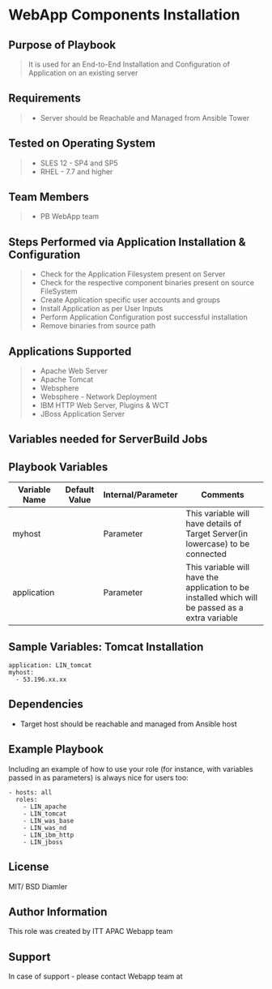 # WebApp Components Installation 

## Purpose of Playbook
> It is used for an End-to-End Installation and Configuration of Application on an existing server

Requirements
------------
>- Server should be Reachable and Managed from Ansible Tower

Tested on Operating System
--------------------------
>- SLES 12 - SP4 and SP5
>- RHEL - 7.7 and higher

## Team Members
>- PB WebApp team


## Steps Performed via Application Installation & Configuration
>- Check for the Application Filesystem present on Server
>- Check for the respective component binaries present on source FileSystem
>- Create Application specific user accounts and groups
>- Install Application as per User Inputs
>- Perform Application Configuration post successful installation
>- Remove binaries from source path

## Applications Supported
>- Apache Web Server
>- Apache Tomcat
>- Websphere
>- Websphere - Network Deployment
>- IBM HTTP Web Server, Plugins & WCT
>- JBoss Application Server


## Variables needed for ServerBuild Jobs

Playbook Variables
------------------

| Variable Name | Default Value | Internal/Parameter | Comments |
|---------------|---------------|--------------------|----------------|
| myhost | | Parameter | This variable will have details of Target Server(in lowercase) to be connected |
| application |  | Parameter | This variable will have the application to be installed which will be passed as a extra variable  |


## Sample Variables: Tomcat Installation
```
application: LIN_tomcat
myhost:
  - 53.196.xx.xx

```

Dependencies
------------
* Target host should be reachable and managed from Ansible host

Example Playbook
----------------

Including an example of how to use your role (for instance, with variables passed in as parameters) is always nice for users too:

    - hosts: all
      roles:
        - LIN_apache
        - LIN_tomcat
        - LIN_was_base
        - LIN_was_nd
        - LIN_ibm_http
        - LIN_jboss
       

License
-------

MIT/ BSD
Diamler

Author Information
------------------

This role was created by ITT APAC Webapp team

Support
-------

In case of support - please contact Webapp team at 
